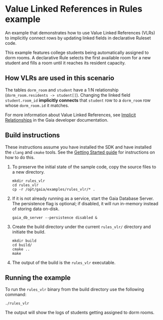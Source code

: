 # Value Linked References in Rules example

An example that demonstrates how to use Value Linked References (VLRs) to implicitly connect rows by updating linked fields in declarative Ruleset code.

This example features college students being automatically assigned to dorm rooms. A declarative Rule selects the first available room for a new student and fills a room until it reaches its resident capacity.

## How VLRs are used in this scenario

The tables `dorm_room` and `student` have a 1:N relationship (`dorm_room.residents -> student[]`). Changing the linked field `student.room_id` **implicitly connects** that `student` row to a `dorm_room` row whose `dorm_room.id` it matches.

For more information about Value Linked References, see [Implicit Relationships](https://gaia-platform.github.io/gaia-platform-docs.io/articles/reference/ddl-implicit-relationships.html) in the Gaia developer documentation.

## Build instructions

These instructions assume you have installed the SDK and have installed the `clang` and `cmake` tools.  See the [Getting Started guide](https://gaia-platform.github.io/gaia-platform-docs.io/articles/getting-started-with-gaia.html) for instructions on how to do this.

1. To preserve the initial state of the sample code, copy the source files to a new directory.
    ```shell
    mkdir rules_vlr
    cd rules_vlr
    cp -r /opt/gaia/examples/rules_vlr/* .
    ```
2. If it is not already running as a service, start the Gaia Database Server. The persistence flag is optional; if disabled, it will run in-memory instead of storing data on-disk.
    ```shell
    gaia_db_server --persistence disabled &
    ```
3. Create the build directory under the current `rules_vlr/` directory and initiate the build.
    ```shell
    mkdir build
    cd build/
    cmake ..
    make
    ```
4. The output of the build is the `rules_vlr` executable.

## Running the example

To run the `rules_vlr` binary from the build directory use the following command:

```shell
./rules_vlr
```

The output will show the logs of students getting assigned to dorm rooms.
